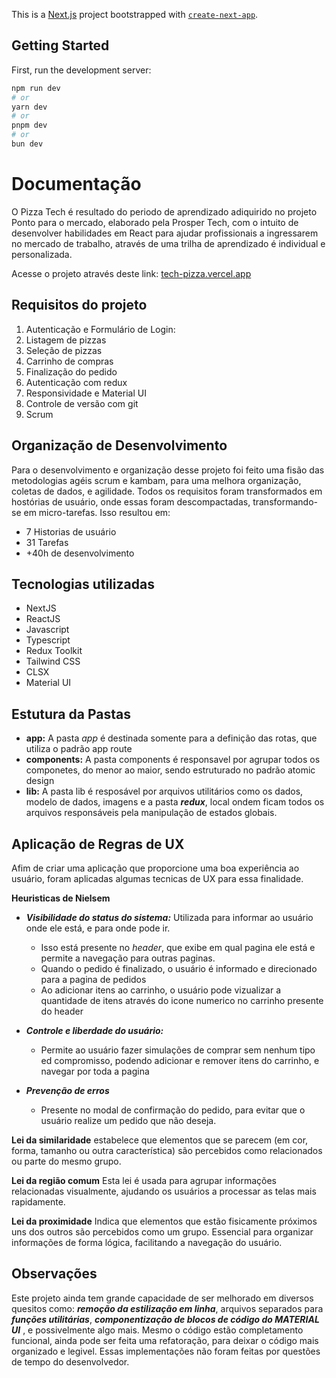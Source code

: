 This is a [Next.js](https://nextjs.org/) project bootstrapped with [`create-next-app`](https://github.com/vercel/next.js/tree/canary/packages/create-next-app).

## Getting Started

First, run the development server:

```bash
npm run dev
# or
yarn dev
# or
pnpm dev
# or
bun dev
```

# Documentação

O Pizza Tech é resultado do periodo de aprendizado adiquirido no projeto Ponto para o mercado, elaborado pela Prosper Tech, com o intuito de desenvolver habilidades em React para ajudar profissionais a ingressarem no mercado de trabalho, através de uma trilha de aprendizado é individual e personalizada.

Acesse o projeto através deste link: [tech-pizza.vercel.app](https://tech-pizza.vercel.app/)

## Requisitos do projeto

1. Autenticação e Formulário de Login:
2. Listagem de pizzas
3. Seleção de pizzas
4. Carrinho de compras
5. Finalização do pedido
6. Autenticação com redux
7. Responsividade e Material UI
8. Controle de versão com git
9. Scrum

## Organização de Desenvolvimento

Para o desenvolvimento e organização desse projeto foi feito uma fisão das metodologias agéis scrum e kambam, para uma melhora organização, coletas de dados, e agilidade.
Todos os requisitos foram transformados em hostórias de usuário, onde essas foram descompactadas, transformando-se em micro-tarefas.
Isso resultou em:

- 7 Historias de usuário
- 31 Tarefas
- +40h de desenvolvimento

## Tecnologias utilizadas

- NextJS
- ReactJS
- Javascript
- Typescript
- Redux Toolkit
- Tailwind CSS
- CLSX
- Material UI

## Estutura da Pastas

- **app:** A pasta _app_ é destinada somente para a definição das rotas, que utiliza o padrão app route
- **components:** A pasta components é responsavel por agrupar todos os componetes, do menor ao maior, sendo estruturado no padrão atomic design
- **lib:** A pasta lib é resposável por arquivos utilitários como os dados, modelo de dados, imagens e a pasta **_redux_**, local ondem ficam todos os arquivos responsáveis pela manipulação de estados globais.

## Aplicação de Regras de UX

Afim de criar uma aplicação que proporcione uma boa experiência ao usuário, foram aplicadas algumas tecnicas de UX para essa finalidade.

**Heuristicas de Nielsem**

- **_Visibilidade do status do sistema:_** Utilizada para informar ao usuário onde ele está, e para onde pode ir.

  - Isso está presente no _header_, que exibe em qual pagina ele está e permite a navegação para outras paginas.
  - Quando o pedido é finalizado, o usuário é informado e direcionado para a pagina de pedidos
  - Ao adicionar itens ao carrinho, o usuário pode vizualizar a quantidade de itens através do icone numerico no carrinho presente do header

- **_Controle e liberdade do usuário:_**

  - Permite ao usuário fazer simulações de comprar sem nenhum tipo ed compromisso, podendo adicionar e remover itens do carrinho, e navegar por toda a pagina

- **_Prevenção de erros_**

  - Presente no modal de confirmação do pedido, para evitar que o usuário realize um pedido que não deseja.

**Lei da similaridade**
estabelece que elementos que se parecem (em cor, forma, tamanho ou outra característica) são percebidos como relacionados ou parte do mesmo grupo.

**Lei da região comum**
Esta lei é usada para agrupar informações relacionadas visualmente, ajudando os usuários a processar as telas mais rapidamente.

**Lei da proximidade**
Indica que elementos que estão fisicamente próximos uns dos outros são percebidos como um grupo. Essencial para organizar informações de forma lógica, facilitando a navegação do usuário.

## Observações

Este projeto ainda tem grande capacidade de ser melhorado em diversos quesitos como: **_remoção da estilização em linha_**, arquivos separados para **_funções utilitárias_**, **_componentização de blocos de código do MATERIAL UI_** , e possivelmente algo mais. Mesmo o código estão completamento funcional, ainda pode ser feita uma refatoração, para deixar o código mais organizado e legivel. Essas implementações não foram feitas por questões de tempo do desenvolvedor.
